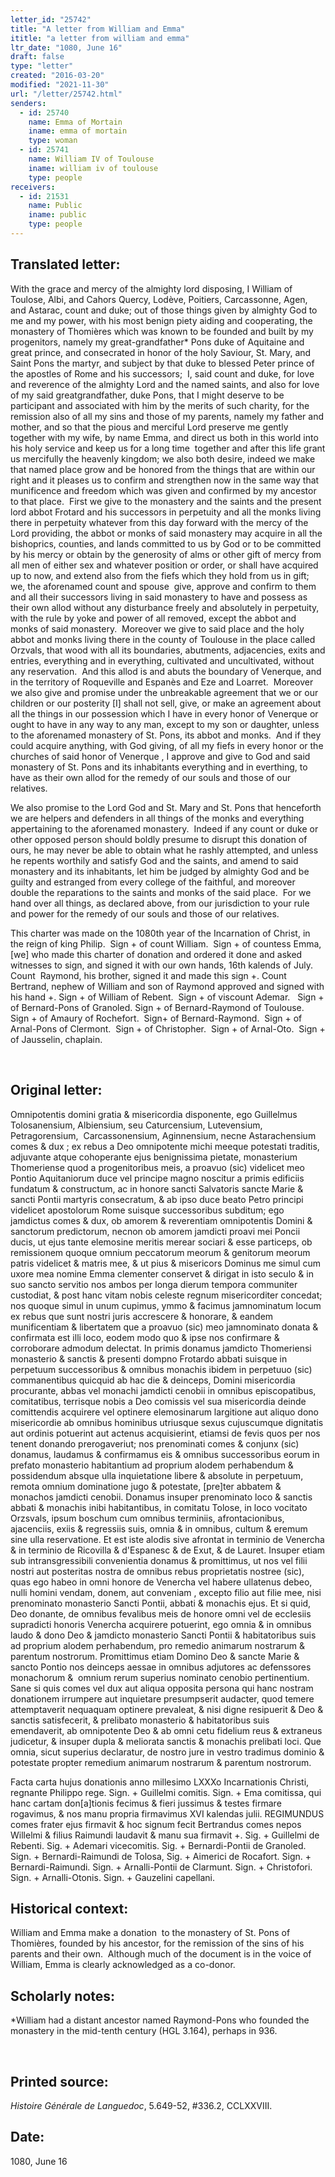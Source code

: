 ```yaml
---
letter_id: "25742"
title: "A letter from William and Emma"
ititle: "a letter from william and emma"
ltr_date: "1080, June 16"
draft: false
type: "letter"
created: "2016-03-20"
modified: "2021-11-30"
url: "/letter/25742.html"
senders:
  - id: 25740
    name: Emma of Mortain
    iname: emma of mortain
    type: woman
  - id: 25741
    name: William IV of Toulouse
    iname: william iv of toulouse
    type: people
receivers:
  - id: 21531
    name: Public
    iname: public
    type: people
---
```

<h2> Translated letter:</h2><p>With the grace and mercy of the almighty lord disposing, I William of Toulose, Albi, and Cahors Quercy, Lodève, Poitiers, Carcassonne, Agen, and Astarac, count and duke; out of those things given by almighty God to me and my power, with his most benign piety aiding and cooperating, the monastery of Thomières which was known to be founded and built by my progenitors, namely my great-grandfather* Pons duke of Aquitaine and great prince, and consecrated in honor of the holy Saviour, St. Mary, and Saint Pons the martyr, and subject by that duke to blessed Peter prince of the apostles of Rome and his successors;&nbsp; I, said count and duke, for love and reverence of the almighty Lord and the named saints, and also for love of my said greatgrandfather, duke Pons, that I might deserve to be participant and associated with him by the merits of such charity, for the remission also of all my sins and those of my parents, namely my father and mother, and so that the pious and merciful Lord preserve me gently together with my wife, by name Emma, and direct us both in this world into his holy service and keep us for a long time&nbsp; together and after this life grant us mercifully the heavenly kingdom; we also both desire, indeed we make that named place grow and be honored from the things that are within our right and it pleases us to confirm and strengthen now in the same way that munificence and freedom which was given and confirmed by my ancestor to that place.&nbsp; First we give to the monastery and the saints and the present lord abbot Frotard and his successors in perpetuity and all the monks living there in perpetuity whatever from this day forward with the mercy of the Lord providing, the abbot or monks of said monastery may acquire in all the bishoprics, counties, and lands committed to us by God or to be committed by his mercy or obtain by the generosity of alms or other gift of mercy from all men of either sex and whatever position or order, or shall have acquired up to now, and extend also from the fiefs which they hold from us in gift; we, the aforenamed count and spouse&nbsp; give, approve and confirm to them and all their successors living in said monastery to have and possess as their own allod without any disturbance freely and absolutely in perpetuity, with the rule by yoke and power of all removed, except the abbot and monks of said monastery.&nbsp; Moreover we give to said place and the holy abbot and monks living there in the county of Toulouse in the place called Orzvals, that wood with all its boundaries, abutments, adjacencies, exits and entries, everything and in everything, cultivated and uncultivated, without any reservation.&nbsp; And this allod is and abuts the boundary of Venerque, and in the territory of Roqueville and Espanès and Eze and Loarret.&nbsp; Moreover we also give and promise under the unbreakable agreement that we or our children or our posterity [I] shall not sell, give, or make an agreement about all the things in our possession which I have in every honor of Venerque or ought to have in any way to any man, except to my son or daughter, unless to the aforenamed monastery of St. Pons, its abbot and monks.&nbsp; And if they could acquire anything, with God giving, of all my fiefs in every honor or the churches of said honor of Venerque , I approve and give to God and said monastery of St. Pons and its inhabitants everything and in everthing, to have as their own allod for the remedy of our souls and those of our relatives.&nbsp;</p><p>We also promise to the Lord God and St. Mary and St. Pons that henceforth we are helpers and defenders in all things of the monks and everything appertaining to the aforenamed monastery.&nbsp; Indeed if any count or duke or other opposed person should boldly presume to disrupt this donation of ours, he may never be able to obtain what he rashly attempted, and unless he repents worthily and satisfy God and the saints, and amend to said monastery and its inhabitants, let him be judged by almighty God and be guilty and estranged from every college of the faithful, and moreover double the reparations to the saints and monks of the said place.&nbsp; For we hand over all things, as declared above, from our jurisdiction to your rule and power for the remedy of our souls and those of our relatives.</p><p>This charter was made on the 1080th year of the Incarnation of Christ, in the reign of king Philip.&nbsp; Sign + of count William.&nbsp; Sign + of countess Emma, [we] who made this charter of donation and ordered it done and asked witnesses to sign, and signed it with our own hands, 16th kalends of July.&nbsp; Count&nbsp; Raymond, his brother, signed it and made this sign +. Count Bertrand, nephew of William and son of Raymond approved and signed with his hand +. Sign + of William of Rebent.&nbsp; Sign + of viscount Ademar.&nbsp;&nbsp; Sign + of Bernard-Pons of Granoled. Sign + of Bernard-Raymond of Toulouse.&nbsp; Sign + of Amaury of Rochefort.&nbsp; Sign+ of Bernard-Raymond.&nbsp; Sign + of Arnal-Pons of Clermont.&nbsp; Sign + of Christopher.&nbsp; Sign + of Arnal-Oto.&nbsp; Sign + of Jausselin, chaplain.</p><p>&nbsp;</p><h2 class="mt-4"> Original letter:</h2><p>Omnipotentis domini gratia &amp; misericordia disponente, ego Guillelmus Tolosanensium, Albiensium, seu Caturcensium, Lutevensium, Petragorensium,&nbsp; Carcassonensium, Aginnensium, necne Astarachensium comes &amp; dux ; ex rebus a Deo omnipotente michi meeque potestati traditis, adjuvante atque cohoperante ejus benignissima pietate, monasterium Thomeriense quod a progenitoribus meis, a proavuo (sic) videlicet meo Pontio Aquitaniorum duce vel principe magno noscitur a primis edificiis fundatum &amp; constructum, ac in honore sancti Salvatoris sancte Marie &amp; sancti Pontii martyris consecratum, &amp; ab ipso duce beato Petro principi videlicet apostolorum Rome suisque successoribus subditum; ego jamdictus comes &amp; dux, ob amorem &amp; reverentiam omnipotentis Domini &amp; sanctorum predictorum, necnon ob amorem jamdicti proavi mei Poncii ducis, ut ejus tante elemosine meritis merear sociari &amp; esse particeps, ob remissionem quoque omnium peccatorum meorum &amp; genitorum meorum patris vide­licet &amp; matris mee, &amp; ut pius &amp; misericors Dominus me simul cum uxore mea nomine Emma clementer conservet &amp; dirigat in isto seculo &amp; in suo sancto servitio nos ambos per longa dierum tempora communiter custodiat, &amp; post hanc vitam nobis celeste regnum misericorditer concedat; nos quoque simul in unum cupimus, ymmo &amp; facimus jamnominatum locum ex rebus que sunt nostri juris accrescere &amp; honorare, &amp; eandem munificentiam &amp; libertatem que a proavuo (sic) meo jamnominato donata &amp; confirmata est illi loco, eodem modo quo &amp; ipse nos confirmare &amp; corroborare admodum delectat. In primis donamus jamdicto Thomeriensi monasterio &amp; sanctis &amp; presenti dompno Frotardo abbati suisque in perpetuum successoribus &amp; omnibus monachis ibidem in perpetuuo (sic) commanentibus quicquid ab hac die &amp; deinceps, Domini misericordia procurante, abbas vel monachi jamdicti cenobii in omnibus episcopatibus, comitatibus, terrisque nobis a Deo comissis vel sua mi­sericordia deinde comittendis acquirere vel optinere elemosinarum largitione aut aliquo dono misericordie ab omnibus hominibus utriusque sexus cujuscumque dignitatis aut ordinis potuerint aut actenus acquisierint, etiamsi de fevis quos per nos tenent donando prerogaveriut; nos prenominati comes &amp; conjunx (sic) donamus, laudamus &amp; confirmamus eis &amp; omnibus successoribus eorum in prefato monasterio habitantium ad proprium alodem perhabendum &amp; possidendum absque ulla inquietatione libere &amp; absolute in perpetuum, remota omnium dominatione jugo &amp; potestate, [pre]ter abbatem &amp; monachos jamdicti cenobii. Donamus insuper prenominato loco &amp; sanctis abbati &amp; monachis inibi habitantibus, in comitatu Tolose, in loco vocitato Orzsvals, ipsum boschum cum omnibus terminiis, afrontacionibus, ajacenciis, exiis &amp; regressiis suis, omnia &amp; in omnibus, cultum &amp; eremum sine ulla reservatione. Et est iste alodis sive afrontat in terminio de Venercha &amp; in terminio de Ricovilla &amp; d'Espanesc &amp; de Exut, &amp; de Lauret. Insuper etiam sub intransgressibili convenientia donamus &amp; promittimus, ut nos vel filii nostri aut posteritas nostra de om­nibus rebus proprietatis nostree (sic), quas ego habeo in omni honore de Venercha vel habere ullatenus debeo, nulli homini vendam, donem, aut conveniam , excepto filio aut filie mee, nisi prenominato monasterio Sancti Pontii, abbati &amp; mona­chis ejus. Et si quid, Deo donante, de om­nibus fevalibus meis de honore omni vel de ecclesiis supradicti honoris Venercha acquirere potuerint, ego omnia &amp; in om­nibus laudo &amp; dono Deo &amp; jamdicto monasterio Sancti Pontii &amp; habitatoribus suis ad proprium alodem perhabendum, pro remedio animarum nostrarum &amp; parentum nostrorum. Promittimus etiam Domino Deo &amp; sancte Marie &amp; sancto Pontio nos deinceps aessae in omnibus adjutores ac defenssores monachorum &amp; &nbsp;omnium rerum superius nominato cenobio pertinentium. Sane si quis comes vel dux aut aliqua opposita persona qui hanc nostram donationem irrumpere aut inquietare presumpserit audacter, quod temere attemptaverit nequaquam optinere prevaleat, &amp; nisi digne resipuerit &amp; Deo &amp; sanctis satisfecerit, &amp; prelibato monasterio &amp; habitato­ribus suis emendaverit, ab omnipotente Deo &amp; ab omni cetu fidelium reus &amp; extraneus judicetur, &amp; insuper dupla &amp; meliorata sanctis &amp; monachis prelibati loci. Que omnia, sicut superius declaratur, de nostro jure in vestro tradimus dominio &amp; potestate propter remedium animarum nostrarum &amp; parentum nostrorum.</p><p>Facta carta hujus donationis anno millesimo LXXXo Incarnationis Christi, regnante Philippo rege. Sign. + Guillelmi comitis. Sign. + Ema comitissa, qui hanc cartam don[a]tionis fecimus &amp; fieri jussimus &amp; testes firmare rogavimus, &amp; nos manu propria firmavimus XVI kalendas julii. REGIMUNDUS comes frater ejus firmavit &amp; hoc signum fecit Bertrandus comes nepos Willelmi &amp; filius Raimundi laudavit &amp; manu sua firmavit +. Sig. + Guillelmi de Rebenti. Sig. + Ademari vicecomitis. Sig. + Bernardi-Pontii de Granoled. Sign. + Bernardi-Raimundi de Tolosa, Sig. + Aimerici de Rocafort. Sign. + Ber­nardi-Raimundi. Sign. + Arnalli-Pontii de Clarmunt. Sign. + Christofori. Sign. + Arnalli-Otonis. Sign. + Gauzelini capellani.</p><h2 class="mt-4"> Historical context:</h2><p>William and Emma make a donation &nbsp;to the monastery of St. Pons of Thomières, founded by his ancestor, for the remission of the sins of his parents and their own. &nbsp;Although much of the document is in the voice of William, Emma is clearly acknowledged as a co-donor.</p><h2 class="mt-4"> Scholarly notes:</h2><p>*William had a distant ancestor named Raymond-Pons who founded the monastery in the mid-tenth century (HGL 3.164), perhaps in 936.</p><p>&nbsp;</p><h2 class="mt-4"> Printed source:</h2><p><i>Histoire Générale de Languedoc</i>, 5.649-52, #336.2, CCLXXVIII.&nbsp;</p><h2 class="mt-4"> Date:</h2>1080, June 16